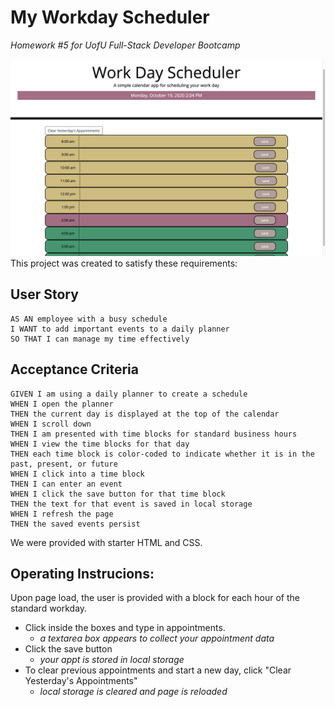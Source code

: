 # My Workday Scheduler

_Homework #5 for UofU Full-Stack Developer Bootcamp_

![screenshot of work day planner](assets/screeen-shot-project.png)
This project was created to satisfy these requirements:

## User Story

```
AS AN employee with a busy schedule
I WANT to add important events to a daily planner
SO THAT I can manage my time effectively
```

## Acceptance Criteria

```
GIVEN I am using a daily planner to create a schedule
WHEN I open the planner
THEN the current day is displayed at the top of the calendar
WHEN I scroll down
THEN I am presented with time blocks for standard business hours
WHEN I view the time blocks for that day
THEN each time block is color-coded to indicate whether it is in the past, present, or future
WHEN I click into a time block
THEN I can enter an event
WHEN I click the save button for that time block
THEN the text for that event is saved in local storage
WHEN I refresh the page
THEN the saved events persist
```

We were provided with starter HTML and CSS.

## Operating Instrucions:

Upon page load, the user is provided with a block for each hour of the standard workday.

- Click inside the boxes and type in appointments.
  - _a textarea box appears to collect your appointment data_
- Click the save button
  - _your appt is stored in local storage_
- To clear previous appointments and start a new day, click "Clear Yesterday's Appointments"
  - _local storage is cleared and page is reloaded_
